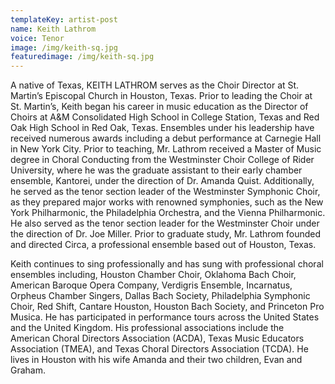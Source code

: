 ```yaml
---
templateKey: artist-post
name: Keith Lathrom
voice: Tenor
image: /img/keith-sq.jpg
featuredimage: /img/keith-sq.jpg
---
```

A native of Texas, KEITH LATHROM serves as the Choir Director at St. Martin’s
Episcopal Church in Houston, Texas. Prior to leading the Choir at St. Martin’s, Keith began his career in music education as the Director of Choirs at A&M Consolidated High School in College Station, Texas and Red Oak High School in Red Oak, Texas. Ensembles under his leadership have received numerous awards including a debut performance at Carnegie Hall in New York City. Prior to teaching, Mr. Lathrom received a Master of Music degree in Choral Conducting from the Westminster Choir College of Rider University, where he was the graduate assistant to their early chamber ensemble, Kantorei, under the direction of Dr. Amanda Quist. Additionally, he served as the tenor section leader of the
Westminster Symphonic Choir, as they prepared major works with renowned symphonies, such as the New York Philharmonic, the Philadelphia Orchestra, and the Vienna Philharmonic. He also served as the tenor section leader for the Westminster Choir under the direction of Dr. Joe Miller. Prior to graduate study, Mr. Lathrom founded and directed Circa, a professional ensemble based out of Houston, Texas.

Keith continues to sing professionally and has sung with professional choral ensembles including, Houston Chamber Choir, Oklahoma Bach Choir, American Baroque Opera Company, Verdigris Ensemble, Incarnatus, Orpheus Chamber Singers, Dallas Bach Society, Philadelphia Symphonic Choir, Red Shift, Cantare Houston, Houston Bach Society, and Princeton Pro Musica. He has participated in performance tours across the United States and the United Kingdom. His professional associations include the American Choral Directors Association (ACDA), Texas Music Educators Association (TMEA), and Texas Choral Directors Association (TCDA). He lives in Houston with his wife Amanda and their two children, Evan and Graham.
